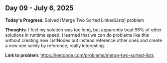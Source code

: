 
## Day 09 - July 6, 2025

**Today's Progress**: Solved [Merge Two Sorted LinkedLists] problem

**Thoughts**: I feel my solution was too long, but apparently beat 96% of other solutions in runtime speed. I learned that we can do problems like this without creating new ListNodes but instead reference other ones and create a new one solely by reference, really interesting.

**Link to problem**: https://leetcode.com/problems/merge-two-sorted-lists



